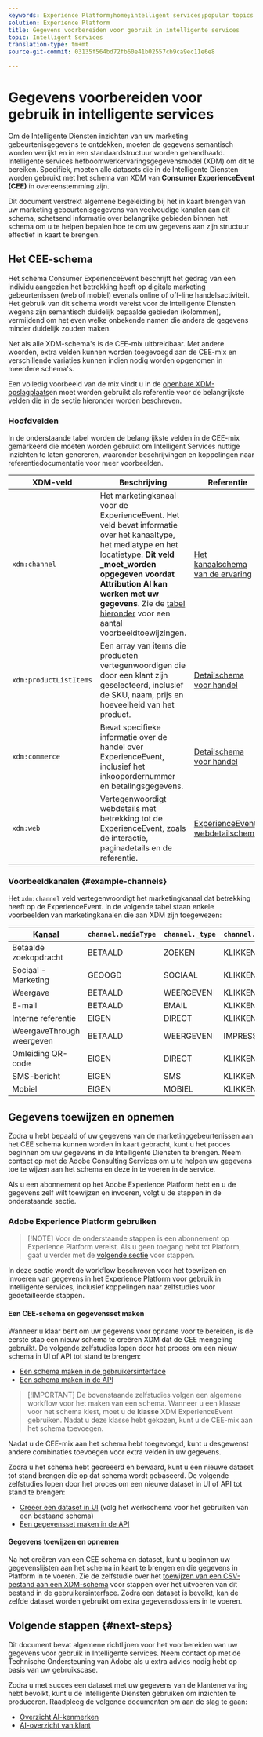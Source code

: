 ```yaml
---
keywords: Experience Platform;home;intelligent services;popular topics
solution: Experience Platform
title: Gegevens voorbereiden voor gebruik in intelligente services
topic: Intelligent Services
translation-type: tm+mt
source-git-commit: 03135f564bd72fb60e41b02557cb9ca9ec11e6e8

---
```



# Gegevens voorbereiden voor gebruik in intelligente services

Om de Intelligente Diensten inzichten van uw marketing gebeurtenisgegevens te ontdekken, moeten de gegevens semantisch worden verrijkt en in een standaardstructuur worden gehandhaafd. Intelligente services hefboomwerkervaringsgegevensmodel (XDM) om dit te bereiken. Specifiek, moeten alle datasets die in de Intelligente Diensten worden gebruikt met het schema van XDM van **Consumer ExperienceEvent (CEE)** in overeenstemming zijn.

Dit document verstrekt algemene begeleiding bij het in kaart brengen van uw marketing gebeurtenisgegevens van veelvoudige kanalen aan dit schema, schetsend informatie over belangrijke gebieden binnen het schema om u te helpen bepalen hoe te om uw gegevens aan zijn structuur effectief in kaart te brengen.

## Het CEE-schema

Het schema Consumer ExperienceEvent beschrijft het gedrag van een individu aangezien het betrekking heeft op digitale marketing gebeurtenissen (web of mobiel) evenals online of off-line handelsactiviteit. Het gebruik van dit schema wordt vereist voor de Intelligente Diensten wegens zijn semantisch duidelijk bepaalde gebieden (kolommen), vermijdend om het even welke onbekende namen die anders de gegevens minder duidelijk zouden maken.

Net als alle XDM-schema&#39;s is de CEE-mix uitbreidbaar. Met andere woorden, extra velden kunnen worden toegevoegd aan de CEE-mix en verschillende variaties kunnen indien nodig worden opgenomen in meerdere schema&#39;s.

Een volledig voorbeeld van de mix vindt u in de [openbare XDM-opslagplaats](https://github.com/adobe/xdm/blob/797cf4930d5a80799a095256302675b1362c9a15/docs/reference/context/experienceevent-consumer.schema.md)en moet worden gebruikt als referentie voor de belangrijkste velden die in de sectie hieronder worden beschreven.

### Hoofdvelden

In de onderstaande tabel worden de belangrijkste velden in de CEE-mix gemarkeerd die moeten worden gebruikt om Intelligent Services nuttige inzichten te laten genereren, waaronder beschrijvingen en koppelingen naar referentiedocumentatie voor meer voorbeelden.

| XDM-veld | Beschrijving | Referentie |
| --- | --- | --- |
| `xdm:channel` | Het marketingkanaal voor de ExperienceEvent. Het veld bevat informatie over het kanaaltype, het mediatype en het locatietype. **Dit veld _moet_worden opgegeven voordat Attribution AI kan werken met uw gegevens**. Zie de [tabel hieronder](#example-channels) voor een aantal voorbeeldtoewijzingen. | [Het kanaalschema van de ervaring](https://github.com/adobe/xdm/blob/797cf4930d5a80799a095256302675b1362c9a15/docs/reference/channels/channel.schema.md) |
| `xdm:productListItems` | Een array van items die producten vertegenwoordigen die door een klant zijn geselecteerd, inclusief de SKU, naam, prijs en hoeveelheid van het product. | [Detailschema voor handel](https://github.com/adobe/xdm/blob/797cf4930d5a80799a095256302675b1362c9a15/docs/reference/context/experienceevent-commerce.schema.md) |
| `xdm:commerce` | Bevat specifieke informatie over de handel over ExperienceEvent, inclusief het inkoopordernummer en betalingsgegevens. | [Detailschema voor handel](https://github.com/adobe/xdm/blob/797cf4930d5a80799a095256302675b1362c9a15/docs/reference/context/experienceevent-commerce.schema.md) |
| `xdm:web` | Vertegenwoordigt webdetails met betrekking tot de ExperienceEvent, zoals de interactie, paginadetails en de referentie. | [ExperienceEvent-webdetailschema](https://github.com/adobe/xdm/blob/797cf4930d5a80799a095256302675b1362c9a15/docs/reference/context/experienceevent-web.schema.md) |

### Voorbeeldkanalen {#example-channels}

Het `xdm:channel` veld vertegenwoordigt het marketingkanaal dat betrekking heeft op de ExperienceEvent. In de volgende tabel staan enkele voorbeelden van marketingkanalen die aan XDM zijn toegewezen:

| Kanaal | `channel.mediaType` | `channel._type` | `channel.mediaAction` |
| --- | --- | --- | --- |
| Betaalde zoekopdracht | BETAALD | ZOEKEN | KLIKKEN |
| Sociaal - Marketing | GEOOGD | SOCIAAL | KLIKKEN |
| Weergave | BETAALD | WEERGEVEN | KLIKKEN |
| E-mail | BETAALD | EMAIL | KLIKKEN |
| Interne referentie | EIGEN | DIRECT | KLIKKEN |
| WeergaveThrough weergeven | BETAALD | WEERGEVEN | IMPRESSIE |
| Omleiding QR-code | EIGEN | DIRECT | KLIKKEN |
| SMS-bericht | EIGEN | SMS | KLIKKEN |
| Mobiel | EIGEN | MOBIEL | KLIKKEN |

## Gegevens toewijzen en opnemen

Zodra u hebt bepaald of uw gegevens van de marketinggebeurtenissen aan het CEE schema kunnen worden in kaart gebracht, kunt u het proces beginnen om uw gegevens in de Intelligente Diensten te brengen. Neem contact op met de Adobe Consulting Services om u te helpen uw gegevens toe te wijzen aan het schema en deze in te voeren in de service.

Als u een abonnement op het Adobe Experience Platform hebt en u de gegevens zelf wilt toewijzen en invoeren, volgt u de stappen in de onderstaande sectie.

### Adobe Experience Platform gebruiken

>[!NOTE] Voor de onderstaande stappen is een abonnement op Experience Platform vereist. Als u geen toegang hebt tot Platform, gaat u verder met de [volgende sectie](#next-steps) voor stappen.

In deze sectie wordt de workflow beschreven voor het toewijzen en invoeren van gegevens in het Experience Platform voor gebruik in Intelligente services, inclusief koppelingen naar zelfstudies voor gedetailleerde stappen.

#### Een CEE-schema en gegevensset maken

Wanneer u klaar bent om uw gegevens voor opname voor te bereiden, is de eerste stap een nieuw schema te creëren XDM dat de CEE mengeling gebruikt. De volgende zelfstudies lopen door het proces om een nieuw schema in UI of API tot stand te brengen:

* [Een schema maken in de gebruikersinterface](../xdm/tutorials/create-schema-ui.md)
* [Een schema maken in de API](../xdm/tutorials/create-schema-api.md)

>[!IMPORTANT] De bovenstaande zelfstudies volgen een algemene workflow voor het maken van een schema. Wanneer u een klasse voor het schema kiest, moet u de **klasse** XDM ExperienceEvent gebruiken. Nadat u deze klasse hebt gekozen, kunt u de CEE-mix aan het schema toevoegen.

Nadat u de CEE-mix aan het schema hebt toegevoegd, kunt u desgewenst andere combinaties toevoegen voor extra velden in uw gegevens.

Zodra u het schema hebt gecreeerd en bewaard, kunt u een nieuwe dataset tot stand brengen die op dat schema wordt gebaseerd. De volgende zelfstudies lopen door het proces om een nieuwe dataset in UI of API tot stand te brengen:

* [Creeer een dataset in UI](../catalog/datasets/user-guide.md#create) (volg het werkschema voor het gebruiken van een bestaand schema)
* [Een gegevensset maken in de API](../catalog/datasets/create.md)

#### Gegevens toewijzen en opnemen

Na het creëren van een CEE schema en dataset, kunt u beginnen uw gegevenslijsten aan het schema in kaart te brengen en die gegevens in Platform in te voeren. Zie de zelfstudie over het [toewijzen van een CSV-bestand aan een XDM-schema](../ingestion/tutorials/map-a-csv-file.md) voor stappen over het uitvoeren van dit bestand in de gebruikersinterface. Zodra een dataset is bevolkt, kan de zelfde dataset worden gebruikt om extra gegevensdossiers in te voeren.

## Volgende stappen {#next-steps}

Dit document bevat algemene richtlijnen voor het voorbereiden van uw gegevens voor gebruik in Intelligente services. Neem contact op met de Technische Ondersteuning van Adobe als u extra advies nodig hebt op basis van uw gebruikscase.

Zodra u met succes een dataset met uw gegevens van de klantenervaring hebt bevolkt, kunt u de Intelligente Diensten gebruiken om inzichten te produceren. Raadpleeg de volgende documenten om aan de slag te gaan:

* [Overzicht AI-kenmerken](./attribution-ai/overview.md)
* [AI-overzicht van klant](./customer-ai/overview.md)
